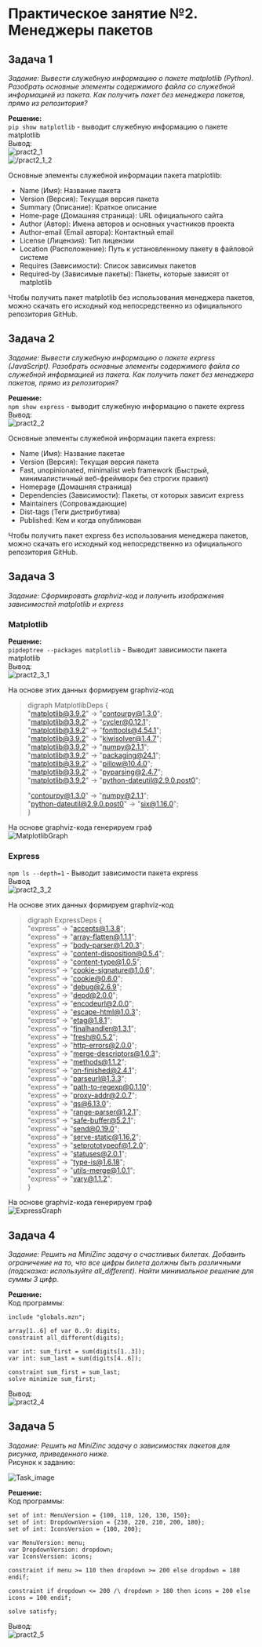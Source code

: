 # Практическое занятие №2. Менеджеры пакетов
## Задача 1

_Задание: Вывести служебную информацию о пакете matplotlib (Python). Разобрать основные элементы содержимого файла со служебной информацией из пакета. Как получить пакет без менеджера пакетов, прямо из репозитория?_


__Решение:__  
`pip show matplotlib` - выводит служебную информацию о пакете matplotlib  
Вывод:  
![pract2_1](https://raw.githubusercontent.com/Codemaster272/KonfigMIREA/refs/heads/main/pract/images/pract2/pract2_1.png)  
![/pract2_1_2](https://raw.githubusercontent.com/Codemaster272/KonfigMIREA/refs/heads/main/pract/images/pract2/pract2_1_2.png)

Основные элементы служебной информации пакета matplotlib:

- Name (Имя): Название пакета
- Version (Версия): Текущая версия пакета
- Summary (Описание): Краткое описание 
- Home-page (Домашняя страница): URL официального сайта 
- Author (Автор): Имена авторов и основных участников проекта
- Author-email (Email автора): Контактный email 
- License (Лицензия): Тип лицензии 
- Location (Расположение): Путь к установленному пакету в файловой системе
- Requires (Зависимости): Список зависимых пакетов
- Required-by (Зависимые пакеты): Пакеты, которые зависят от matplotlib


Чтобы получить пакет matplotlib без использования менеджера пакетов, можно скачать его исходный код непосредственно из официального репозитория GitHub.


## Задача 2

_Задание: Вывести служебную информацию о пакете express (JavaScript). Разобрать основные элементы содержимого файла со служебной информацией из пакета. Как получить пакет без менеджера пакетов, прямо из репозитория?_


__Решение:__  
`npm show express` - выводит служебную информацию о пакете express  
Вывод:  
![pract2_2](https://raw.githubusercontent.com/Codemaster272/KonfigMIREA/refs/heads/main/pract/images/pract2/pract2_2.png)  

Основные элементы служебной информации пакета express:

- Name (Имя): Название пакетае
- Version (Версия): Текущая версия пакета 
- Fast, unopinionated, minimalist web framework (Быстрый, минималистичный веб-фреймворк без строгих правил)
- Homepage (Домашняя страница)
- Dependencies (Зависимости): Пакеты, от которых зависит express
- Maintainers (Сопроваждающие)
- Dist-tags (Теги дистрибутива)
- Published: Кем и когда опубликован


Чтобы получить пакет express без использования менеджера пакетов, можно скачать его исходный код непосредственно из официального репозитория GitHub.


## Задача 3

_Задание: Сформировать graphviz-код и получить изображения зависимостей matplotlib и express_

### Matplotlib
__Решение:__  
`pipdeptree --packages matplotlib` - Выводит зависимости пакета matplotlib    
Вывод:  
![pract2_3_1](https://raw.githubusercontent.com/Codemaster272/KonfigMIREA/refs/heads/main/pract/images/pract2/pract2_3_1.png)  

На основе этих данных формируем graphviz-код  

>digraph MatplotlibDeps {  
    "matplotlib@3.9.2" -> "contourpy@1.3.0";  
    "matplotlib@3.9.2" -> "cycler@0.12.1";  
    "matplotlib@3.9.2" -> "fonttools@4.54.1";  
    "matplotlib@3.9.2" -> "kiwisolver@1.4.7";  
    "matplotlib@3.9.2" -> "numpy@2.1.1";  
    "matplotlib@3.9.2" -> "packaging@24.1";  
    "matplotlib@3.9.2" -> "pillow@10.4.0";  
    "matplotlib@3.9.2" -> "pyparsing@2.4.7";  
    "matplotlib@3.9.2" -> "python-dateutil@2.9.0.post0";  
>      
>    "contourpy@1.3.0" -> "numpy@2.1.1";  
    "python-dateutil@2.9.0.post0" -> "six@1.16.0";  
}  

На основе graphviz-кода генерируем граф  
![MatplotlibGraph](https://raw.githubusercontent.com/Codemaster272/KonfigMIREA/refs/heads/main/pract/images/pract2/MatplotlibGraph.png)  

### Express

`npm ls --depth=1` - Выводит зависимости пакета express  
Вывод  
![pract2_3_2](https://raw.githubusercontent.com/Codemaster272/KonfigMIREA/refs/heads/main/pract/images/pract2/pract2_3_2.png)

На основе этих данных формируем graphviz-код  

>digraph ExpressDeps {  
    "express" -> "accepts@1.3.8";  
    "express" -> "array-flatten@1.1.1";  
    "express" -> "body-parser@1.20.3";  
    "express" -> "content-disposition@0.5.4";  
    "express" -> "content-type@1.0.5";  
    "express" -> "cookie-signature@1.0.6";  
    "express" -> "cookie@0.6.0";  
    "express" -> "debug@2.6.9";  
    "express" -> "depd@2.0.0";  
    "express" -> "encodeurl@2.0.0";  
    "express" -> "escape-html@1.0.3";  
    "express" -> "etag@1.8.1";  
    "express" -> "finalhandler@1.3.1";  
    "express" -> "fresh@0.5.2";  
    "express" -> "http-errors@2.0.0";  
    "express" -> "merge-descriptors@1.0.3";  
    "express" -> "methods@1.1.2";  
    "express" -> "on-finished@2.4.1";  
    "express" -> "parseurl@1.3.3";  
    "express" -> "path-to-regexp@0.1.10";  
    "express" -> "proxy-addr@2.0.7";  
    "express" -> "qs@6.13.0";  
    "express" -> "range-parser@1.2.1";  
    "express" -> "safe-buffer@5.2.1";  
    "express" -> "send@0.19.0";  
    "express" -> "serve-static@1.16.2";  
    "express" -> "setprototypeof@1.2.0";  
    "express" -> "statuses@2.0.1";  
    "express" -> "type-is@1.6.18";  
    "express" -> "utils-merge@1.0.1";  
    "express" -> "vary@1.1.2";  
}  

На основе graphviz-кода генерируем граф  
![ExpressGraph](https://raw.githubusercontent.com/Codemaster272/KonfigMIREA/refs/heads/main/pract/images/pract2/ExpressGraph.png) 

## Задача 4

_Задание: Решить на MiniZinc задачу о счастливых билетах. Добавить ограничение на то, что все цифры билета должны быть различными (подсказка: используйте all_different). Найти минимальное решение для суммы 3 цифр._


__Решение:__  
Код программы:  
```MiniZinc
include "globals.mzn";

array[1..6] of var 0..9: digits;
constraint all_different(digits);

var int: sum_first = sum(digits[1..3]);
var int: sum_last = sum(digits[4..6]);

constraint sum_first = sum_last;
solve minimize sum_first;
```
Вывод:  
![pract2_4](https://raw.githubusercontent.com/Codemaster272/KonfigMIREA/refs/heads/main/pract/images/pract2/pract2_4.png)  

## Задача 5

_Задание: Решить на MiniZinc задачу о зависимостях пакетов для рисунка, приведенного ниже._  
Рисунок к заданию:  

![Task_image](https://raw.githubusercontent.com/true-grue/kisscm/refs/heads/main/pract/images/pubgrub.png)  

__Решение:__  
Код программы:  
```MiniZinc
set of int: MenuVersion = {100, 110, 120, 130, 150};
set of int: DropdownVersion = {230, 220, 210, 200, 180};
set of int: IconsVersion = {100, 200};

var MenuVersion: menu;
var DropdownVersion: dropdown;
var IconsVersion: icons;

constraint if menu >= 110 then dropdown >= 200 else dropdown = 180 endif;

constraint if dropdown <= 200 /\ dropdown > 180 then icons = 200 else icons = 100 endif;

solve satisfy;
```

Вывод:  
![pract2_5](https://raw.githubusercontent.com/Codemaster272/KonfigMIREA/refs/heads/main/pract/images/pract2/pract2_5.png)  
